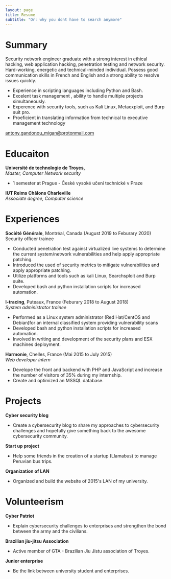 ```yaml
---
layout: page
title: Resume
subtitle: "Or: why you dont have to search anymore"
---
```


# Summary

Security network engineer graduate with a strong interest in ethical hacking, web application hacking, penetration testing and network security. Hard-working, energetic and technical-minded individual. Possess good communication skills in French and English and a strong ability to resolve issues quickly.

- Experience in scripting languages including Python and Bash.
- Excelent task management , ability to handle multiple projects simultaneously.
- Experence with security tools, such as Kali Linux, Metaexploit, and Burp suit pro.
- Proeficient in translating information from technical to executive management technology

[antony.gandonou_migan@protonmail.com](antony.gandonou_migan@protonmail.com)

# Educaiton

**Université de technologie de Troyes,**  
*Master, Computer Network security*
- 1 semester at Prague - České vysoké učení technické v Praze

**IUT Reims Châlons Charleville**  
*Associate degree, Computer science*

# Experiences

**Société Générale**, Montréal, Canada (August 2019 to Feburary 2020)  
Security officer trainee

- Conducted penetration test against virtualized live systems to determine the current system/network vulnerabilities and help apply appropriate patching.
- Introduced the used of security metrics to mitigate vulnerabilities and apply appropriate patching.
- Utilize platforms and tools such as kali Linux, Searchsploit and Burp suite.
- Developed bash and python installation scripts for increased automation.

**I-tracing**, Puteaux, France (Feburary 2018 to August 2018)  
*System administrator trainee*

- Performed as a Linux system administrator (Red Hat/CentOS and Debian)for an internal classified system providing vulnerability scans
- Developed bash and python installation scripts for increased automation.
- Involved in writing and development of the security plans and ESX machines deployment.

**Harmonie**, Chelles, France (Mai 2015 to July 2015)  
*Web developer intern*

- Develope the front and backend with PHP and JavaScript and increase the number of visitors of 35% during my internship.
- Create and optimized an MSSQL database.

# Projects

**Cyber security blog**
- Create a cybersecurity blog to share my approaches to cybersecurity challenges and hopefully give something back to the awesome cybersecurity community.  

**Start up project**
- Help some friends in the creation of a startup (Llamabus) to manage Peruvian bus trips.  

**Organization of LAN**
- Organized and build the website of 2015's LAN of my university.

# Volunteerism

**Cyber Patriot**
- Explain cybersecurity challenges to enterprises and strengthen the bond between the army and the civilians.

**Brazilian jiu-jitsu Association**  
- Active member of GTA - Brazilian Jiu Jistu association of Troyes.

**Junior enterprise**
- Be the link between university student and enterprises.

